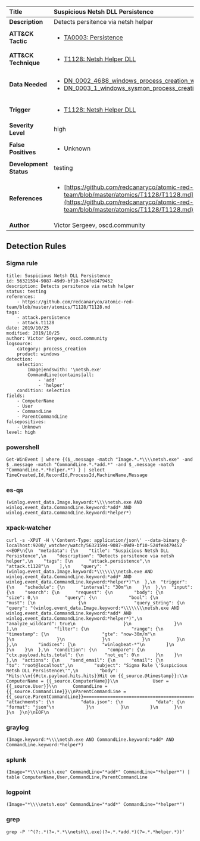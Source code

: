 | Title                    | Suspicious Netsh DLL Persistence       |
|:-------------------------|:------------------|
| **Description**          | Detects persitence via netsh helper |
| **ATT&amp;CK Tactic**    |  <ul><li>[TA0003: Persistence](https://attack.mitre.org/tactics/TA0003)</li></ul>  |
| **ATT&amp;CK Technique** | <ul><li>[T1128: Netsh Helper DLL](https://attack.mitre.org/techniques/T1128)</li></ul>  |
| **Data Needed**          | <ul><li>[DN_0002_4688_windows_process_creation_with_commandline](../Data_Needed/DN_0002_4688_windows_process_creation_with_commandline.md)</li><li>[DN_0003_1_windows_sysmon_process_creation](../Data_Needed/DN_0003_1_windows_sysmon_process_creation.md)</li></ul>  |
| **Trigger**              | <ul><li>[T1128: Netsh Helper DLL](../Triggers/T1128.md)</li></ul>  |
| **Severity Level**       | high |
| **False Positives**      | <ul><li>Unknown</li></ul>  |
| **Development Status**   | testing |
| **References**           | <ul><li>[https://github.com/redcanaryco/atomic-red-team/blob/master/atomics/T1128/T1128.md](https://github.com/redcanaryco/atomic-red-team/blob/master/atomics/T1128/T1128.md)</li></ul>  |
| **Author**               | Victor Sergeev, oscd.community |


## Detection Rules

### Sigma rule

```
title: Suspicious Netsh DLL Persistence
id: 56321594-9087-49d9-bf10-524fe8479452
description: Detects persitence via netsh helper
status: testing
references:
    - https://github.com/redcanaryco/atomic-red-team/blob/master/atomics/T1128/T1128.md
tags:
    - attack.persistence
    - attack.t1128
date: 2019/10/25
modified: 2019/10/25
author: Victor Sergeev, oscd.community
logsource:
    category: process_creation
    product: windows   
detection:
    selection:
        Image|endswith: '\netsh.exe'
        CommandLine|contains|all:
            - 'add'
            - 'helper'
    condition: selection
fields:
    - ComputerName
    - User
    - CommandLine
    - ParentCommandLine
falsepositives:
    - Unknown
level: high

```





### powershell
    
```
Get-WinEvent | where {($_.message -match "Image.*.*\\\\netsh.exe" -and $_.message -match "CommandLine.*.*add.*" -and $_.message -match "CommandLine.*.*helper.*") } | select TimeCreated,Id,RecordId,ProcessId,MachineName,Message
```


### es-qs
    
```
(winlog.event_data.Image.keyword:*\\\\netsh.exe AND winlog.event_data.CommandLine.keyword:*add* AND winlog.event_data.CommandLine.keyword:*helper*)
```


### xpack-watcher
    
```
curl -s -XPUT -H \'Content-Type: application/json\' --data-binary @- localhost:9200/_watcher/watch/56321594-9087-49d9-bf10-524fe8479452 <<EOF\n{\n  "metadata": {\n    "title": "Suspicious Netsh DLL Persistence",\n    "description": "Detects persitence via netsh helper",\n    "tags": [\n      "attack.persistence",\n      "attack.t1128"\n    ],\n    "query": "(winlog.event_data.Image.keyword:*\\\\\\\\netsh.exe AND winlog.event_data.CommandLine.keyword:*add* AND winlog.event_data.CommandLine.keyword:*helper*)"\n  },\n  "trigger": {\n    "schedule": {\n      "interval": "30m"\n    }\n  },\n  "input": {\n    "search": {\n      "request": {\n        "body": {\n          "size": 0,\n          "query": {\n            "bool": {\n              "must": [\n                {\n                  "query_string": {\n                    "query": "(winlog.event_data.Image.keyword:*\\\\\\\\netsh.exe AND winlog.event_data.CommandLine.keyword:*add* AND winlog.event_data.CommandLine.keyword:*helper*)",\n                    "analyze_wildcard": true\n                  }\n                }\n              ],\n              "filter": {\n                "range": {\n                  "timestamp": {\n                    "gte": "now-30m/m"\n                  }\n                }\n              }\n            }\n          }\n        },\n        "indices": [\n          "winlogbeat-*"\n        ]\n      }\n    }\n  },\n  "condition": {\n    "compare": {\n      "ctx.payload.hits.total": {\n        "not_eq": 0\n      }\n    }\n  },\n  "actions": {\n    "send_email": {\n      "email": {\n        "to": "root@localhost",\n        "subject": "Sigma Rule \'Suspicious Netsh DLL Persistence\'",\n        "body": "Hits:\\n{{#ctx.payload.hits.hits}}Hit on {{_source.@timestamp}}:\\n     ComputerName = {{_source.ComputerName}}\\n             User = {{_source.User}}\\n      CommandLine = {{_source.CommandLine}}\\nParentCommandLine = {{_source.ParentCommandLine}}================================================================================\\n{{/ctx.payload.hits.hits}}",\n        "attachments": {\n          "data.json": {\n            "data": {\n              "format": "json"\n            }\n          }\n        }\n      }\n    }\n  }\n}\nEOF\n
```


### graylog
    
```
(Image.keyword:*\\\\netsh.exe AND CommandLine.keyword:*add* AND CommandLine.keyword:*helper*)
```


### splunk
    
```
(Image="*\\\\netsh.exe" CommandLine="*add*" CommandLine="*helper*") | table ComputerName,User,CommandLine,ParentCommandLine
```


### logpoint
    
```
(Image="*\\\\netsh.exe" CommandLine="*add*" CommandLine="*helper*")
```


### grep
    
```
grep -P '^(?:.*(?=.*.*\\netsh\\.exe)(?=.*.*add.*)(?=.*.*helper.*))'
```



